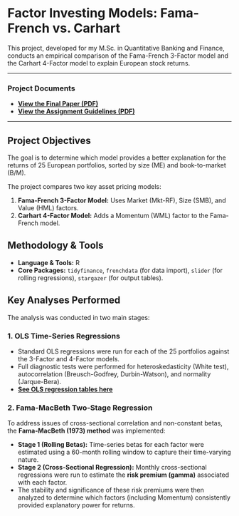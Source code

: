 # Factor Investing Models: Fama-French vs. Carhart

This project, developed for my M.Sc. in Quantitative Banking and Finance, conducts an empirical comparison of the Fama-French 3-Factor model and the Carhart 4-Factor model to explain European stock returns.

---
### Project Documents
* **[View the Final Paper (PDF)](docs/Paper.pdf)**
* **[View the Assignment Guidelines (PDF)](docs/Assignment.pdf)**

---

## Project Objectives

The goal is to determine which model provides a better explanation for the returns of 25 European portfolios, sorted by size (ME) and book-to-market (B/M).

The project compares two key asset pricing models:
1.  **Fama-French 3-Factor Model:** Uses Market (Mkt-RF), Size (SMB), and Value (HML) factors.
2.  **Carhart 4-Factor Model:** Adds a Momentum (WML) factor to the Fama-French model.

## Methodology & Tools

* **Language & Tools:** R
* **Core Packages:** `tidyfinance`, `frenchdata` (for data import), `slider` (for rolling regressions), `stargazer` (for output tables).

## Key Analyses Performed

The analysis was conducted in two main stages:

### 1. OLS Time-Series Regressions
* Standard OLS regressions were run for each of the 25 portfolios against the 3-Factor and 4-Factor models.
* Full diagnostic tests were performed for heteroskedasticity (White test), autocorrelation (Breusch-Godfrey, Durbin-Watson), and normality (Jarque-Bera).
* **[See OLS regression tables here](code/)**

### 2. Fama-MacBeth Two-Stage Regression
To address issues of cross-sectional correlation and non-constant betas, the **Fama-MacBeth (1973) method** was implemented:
* **Stage 1 (Rolling Betas):** Time-series betas for each factor were estimated using a 60-month rolling window to capture their time-varying nature.
* **Stage 2 (Cross-Sectional Regression):** Monthly cross-sectional regressions were run to estimate the **risk premium (gamma)** associated with each factor.
* The stability and significance of these risk premiums were then analyzed to determine which factors (including Momentum) consistently provided explanatory power for returns.
